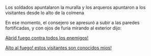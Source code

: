 Los soldados apuntalaron la muralla y los arqueros apuntaron a los visitantes desde lo alto de la colmena

En ese momento, el consejero se apresuró a subir 
a las paredes fortificadas, y con ojos de furia 
mirando al exterior dijo:

[Abrid fuego contra todos los enemigos!](abrid_fuego/abrid_fuego.md)


[Alto al fuego! estos visitantes son conocidos mios!](alto_al_fuego/alto_al_fuego.md)